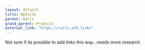 ```yaml
---
layout: default
title: Website
parent: Rails
grand_parent: Products
external_link: "https://rails.eth.link/"
---
```


Not sure if its possible to add links this way...needs more research